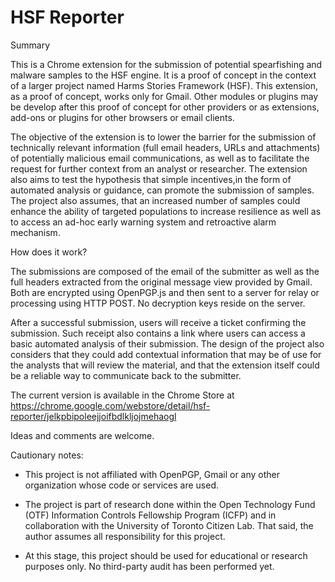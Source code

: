 # HSF Reporter

Summary

This is a Chrome extension for the submission of potential spearfishing and malware samples to the HSF engine. It is a proof of concept in the context of a larger project named Harms Stories Framework (HSF). This extension, as a proof of concept, works only for Gmail. Other modules or plugins may be develop after this proof of concept for other providers or as extensions, add-ons or plugins for other browsers or email clients.

The objective of the extension is to lower the barrier for the submission of technically relevant information (full email headers, URLs and attachments) of potentially malicious email communications, as well as to facilitate the request for further context from an analyst or researcher. The extension also aims to test the hypothesis that simple incentives,in the form of automated analysis or guidance, can promote the submission of samples. The project also assumes, that an increased number of samples could enhance the ability of targeted populations to increase resilience as well as to access an ad-hoc early warning system and retroactive alarm mechanism.

How does it work?

The submissions are composed of the email of the submitter as well as the full headers extracted from the original message view provided by Gmail. Both are encrypted using OpenPGP.js and then sent to a server for relay or processing using HTTP POST. No decryption keys reside on the server.

After a successful submission, users will receive a ticket confirming the submission. Such receipt also contains a link where users can access a basic automated analysis of their submission. The design of the project also considers that they could add contextual information that may be of use for the analysts that will review the material, and that the extension itself could be a reliable way to communicate back to the submitter.

The current version is available in the Chrome Store at https://chrome.google.com/webstore/detail/hsf-reporter/jelkpbipoleejjoifbdlkljojmehaogl

Ideas and comments are welcome.

Cautionary notes:

- This project is not affiliated with OpenPGP, Gmail or any other organization whose code or services are used.

- The project is part of research done within the Open Technology Fund (OTF) Information Controls Fellowship Program (ICFP) and in collaboration with the University of Toronto Citizen Lab. That said, the author assumes all responsibility for this project.

- At this stage, this project should be used for educational or research purposes only. No third-party audit has been performed yet.